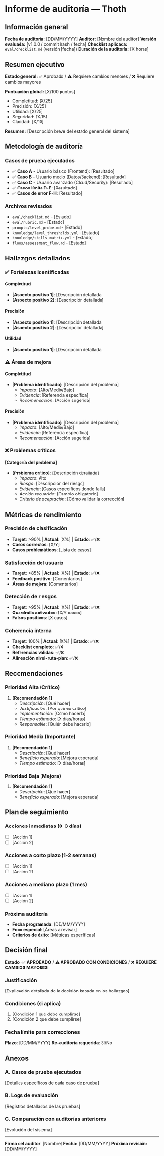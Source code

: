 # Informe de auditoría — Thoth

## Información general

**Fecha de auditoría:** [DD/MM/YYYY]
**Auditor:** [Nombre del auditor]
**Versión evaluada:** [v1.0.0 / commit hash / fecha]
**Checklist aplicada:** `eval/checklist.md` (versión [fecha])
**Duración de la auditoría:** [X horas]

## Resumen ejecutivo

**Estado general:** ✅ Aprobado / ⚠️ Requiere cambios menores / ❌ Requiere cambios mayores

**Puntuación global:** [X/100 puntos]
- Completitud: [X/25]
- Precisión: [X/25] 
- Utilidad: [X/25]
- Seguridad: [X/15]
- Claridad: [X/10]

**Resumen:** [Descripción breve del estado general del sistema]

## Metodología de auditoría

### Casos de prueba ejecutados
- ✅ **Caso A** - Usuario básico (Frontend): [Resultado]
- ✅ **Caso B** - Usuario medio (Datos/Backend): [Resultado]
- ✅ **Caso C** - Usuario avanzado (Cloud/Security): [Resultado]
- ✅ **Casos límite D-E**: [Resultado]
- ✅ **Casos de error F-H**: [Resultado]

### Archivos revisados
- `eval/checklist.md` - [Estado]
- `eval/rubric.md` - [Estado]
- `prompts/level_probe.md` - [Estado]
- `knowledge/level_thresholds.yml` - [Estado]
- `knowledge/skills_matrix.yml` - [Estado]
- `flows/assessment_flow.md` - [Estado]

## Hallazgos detallados

### ✅ Fortalezas identificadas

#### Completitud
- **[Aspecto positivo 1]**: [Descripción detallada]
- **[Aspecto positivo 2]**: [Descripción detallada]

#### Precisión
- **[Aspecto positivo 1]**: [Descripción detallada]
- **[Aspecto positivo 2]**: [Descripción detallada]

#### Utilidad
- **[Aspecto positivo 1]**: [Descripción detallada]

### ⚠️ Áreas de mejora

#### Completitud
- **[Problema identificado]**: [Descripción del problema]
  - *Impacto*: [Alto/Medio/Bajo]
  - *Evidencia*: [Referencia específica]
  - *Recomendación*: [Acción sugerida]

#### Precisión
- **[Problema identificado]**: [Descripción del problema]
  - *Impacto*: [Alto/Medio/Bajo]
  - *Evidencia*: [Referencia específica]
  - *Recomendación*: [Acción sugerida]

### ❌ Problemas críticos

#### [Categoría del problema]
- **[Problema crítico]**: [Descripción detallada]
  - *Impacto*: Alto
  - *Riesgo*: [Descripción del riesgo]
  - *Evidencia*: [Casos específicos donde falla]
  - *Acción requerida*: [Cambio obligatorio]
  - *Criterio de aceptación*: [Cómo validar la corrección]

## Métricas de rendimiento

### Precisión de clasificación
- **Target**: >90% | **Actual**: [X%] | **Estado**: ✅/❌
- **Casos correctos**: [X/Y]
- **Casos problemáticos**: [Lista de casos]

### Satisfacción del usuario
- **Target**: >85% | **Actual**: [X%] | **Estado**: ✅/❌
- **Feedback positivo**: [Comentarios]
- **Áreas de mejora**: [Comentarios]

### Detección de riesgos
- **Target**: >95% | **Actual**: [X%] | **Estado**: ✅/❌
- **Guardrails activados**: [X/Y casos]
- **Falsos positivos**: [X casos]

### Coherencia interna
- **Target**: 100% | **Actual**: [X%] | **Estado**: ✅/❌
- **Checklist completo**: ✅/❌
- **Referencias válidas**: ✅/❌
- **Alineación nivel-ruta-plan**: ✅/❌

## Recomendaciones

### Prioridad Alta (Crítico)
1. **[Recomendación 1]**
   - *Descripción*: [Qué hacer]
   - *Justificación*: [Por qué es crítico]
   - *Implementación*: [Cómo hacerlo]
   - *Tiempo estimado*: [X días/horas]
   - *Responsable*: [Quién debe hacerlo]

### Prioridad Media (Importante)
1. **[Recomendación 1]**
   - *Descripción*: [Qué hacer]
   - *Beneficio esperado*: [Mejora esperada]
   - *Tiempo estimado*: [X días/horas]

### Prioridad Baja (Mejora)
1. **[Recomendación 1]**
   - *Descripción*: [Qué hacer]
   - *Beneficio esperado*: [Mejora esperada]

## Plan de seguimiento

### Acciones inmediatas (0-3 días)
- [ ] [Acción 1]
- [ ] [Acción 2]

### Acciones a corto plazo (1-2 semanas)
- [ ] [Acción 1]
- [ ] [Acción 2]

### Acciones a mediano plazo (1 mes)
- [ ] [Acción 1]
- [ ] [Acción 2]

### Próxima auditoría
- **Fecha programada**: [DD/MM/YYYY]
- **Foco especial**: [Áreas a revisar]
- **Criterios de éxito**: [Métricas específicas]

## Decisión final

**Estado**: ✅ **APROBADO** / ⚠️ **APROBADO CON CONDICIONES** / ❌ **REQUIERE CAMBIOS MAYORES**

### Justificación
[Explicación detallada de la decisión basada en los hallazgos]

### Condiciones (si aplica)
1. [Condición 1 que debe cumplirse]
2. [Condición 2 que debe cumplirse]

### Fecha límite para correcciones
**Plazo**: [DD/MM/YYYY]
**Re-auditoría requerida**: Sí/No

## Anexos

### A. Casos de prueba ejecutados
[Detalles específicos de cada caso de prueba]

### B. Logs de evaluación
[Registros detallados de las pruebas]

### C. Comparación con auditorías anteriores
[Evolución del sistema]

---

**Firma del auditor:** [Nombre]
**Fecha:** [DD/MM/YYYY]
**Próxima revisión:** [DD/MM/YYYY]